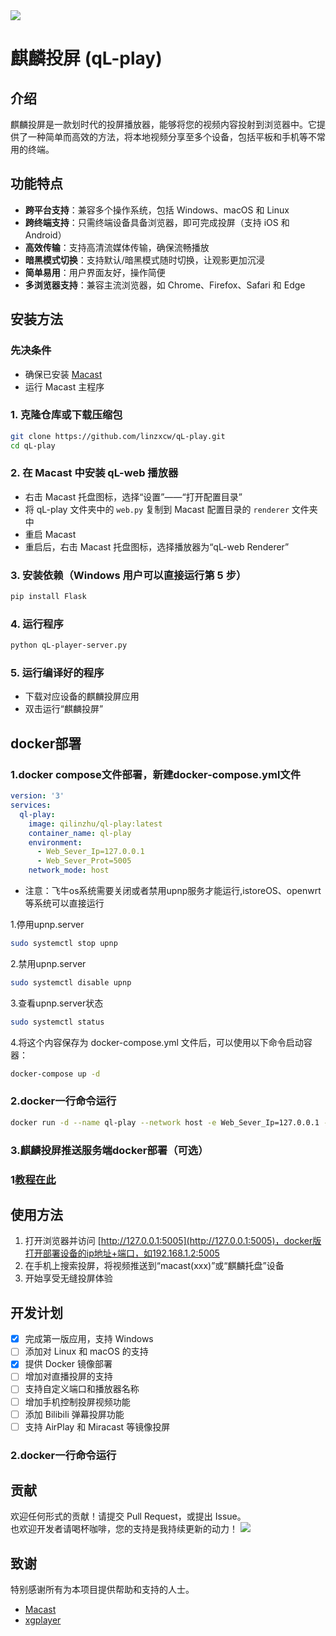 <img src="./qL-play-w1.png" border="0">

# 麒麟投屏 (qL-play)
## 介绍
麒麟投屏是一款划时代的投屏播放器，能够将您的视频内容投射到浏览器中。它提供了一种简单而高效的方法，将本地视频分享至多个设备，包括平板和手机等不常用的终端。

## 功能特点
- **跨平台支持**：兼容多个操作系统，包括 Windows、macOS 和 Linux
- **跨终端支持**：只需终端设备具备浏览器，即可完成投屏（支持 iOS 和 Android）
- **高效传输**：支持高清流媒体传输，确保流畅播放
- **暗黑模式切换**：支持默认/暗黑模式随时切换，让观影更加沉浸
- **简单易用**：用户界面友好，操作简便
- **多浏览器支持**：兼容主流浏览器，如 Chrome、Firefox、Safari 和 Edge

## 安装方法
### 先决条件
- 确保已安装 [Macast](https://github.com/xfangfang/Macast/releases/tag/v0.7)
- 运行 Macast 主程序

### 1. 克隆仓库或下载压缩包
```bash
git clone https://github.com/linzxcw/qL-play.git
cd qL-play
```

### 2. 在 Macast 中安装 qL-web 播放器
- 右击 Macast 托盘图标，选择“设置”——“打开配置目录”
- 将 qL-play 文件夹中的 `web.py` 复制到 Macast 配置目录的 `renderer` 文件夹中
- 重启 Macast
- 重启后，右击 Macast 托盘图标，选择播放器为“qL-web Renderer”

### 3. 安装依赖（Windows 用户可以直接运行第 5 步）
```bash
pip install Flask
```

### 4. 运行程序
```bash
python qL-player-server.py
```

### 5. 运行编译好的程序
- 下载对应设备的麒麟投屏应用
- 双击运行“麒麟投屏”

## docker部署
### 1.docker compose文件部署，新建docker-compose.yml文件
```yaml
version: '3'
services:
  ql-play:
    image: qilinzhu/ql-play:latest
    container_name: ql-play
    environment:
      - Web_Sever_Ip=127.0.0.1
      - Web_Sever_Prot=5005
    network_mode: host
```
- 注意：飞牛os系统需要关闭或者禁用upnp服务才能运行,istoreOS、openwrt等系统可以直接运行

1.停用upnp.server
```bash
sudo systemctl stop upnp
```
2.禁用upnp.server
```bash
sudo systemctl disable upnp
```
3.查看upnp.server状态
```bash
sudo systemctl status
```
4.将这个内容保存为 docker-compose.yml 文件后，可以使用以下命令启动容器：
```bash
docker-compose up -d
```
### 2.docker一行命令运行
```bash
docker run -d --name ql-play --network host -e Web_Sever_Ip=127.0.0.1 -e Web_Sever_Prot=5005 qilinzhu/ql-play:latest
```
### 3.麒麟投屏推送服务端docker部署（可选）
### 1[教程在此](https://github.com/linzxcw/qL-play/blob/main/ql-play_server_docker.md)

## 使用方法
1. 打开浏览器并访问 [http://127.0.0.1:5005](http://127.0.0.1:5005)，docker版打开部署设备的ip地址+端口，如192.168.1.2:5005
2. 在手机上搜索投屏，将视频推送到“macast(xxx)”或“麒麟托盘”设备
3. 开始享受无缝投屏体验

## 开发计划
- [x] 完成第一版应用，支持 Windows
- [ ] 添加对 Linux 和 macOS 的支持
- [x] 提供 Docker 镜像部署
- [ ] 增加对直播投屏的支持
- [ ] 支持自定义端口和播放器名称
- [ ] 增加手机控制投屏视频功能
- [ ] 添加 Bilibili 弹幕投屏功能
- [ ] 支持 AirPlay 和 Miracast 等镜像投屏
### 2.docker一行命令运行

## 贡献
欢迎任何形式的贡献！请提交 Pull Request，或提出 Issue。  
也欢迎开发者请喝杯咖啡，您的支持是我持续更新的动力！
<img src="./2022166.jpg" border="0">
## 致谢
特别感谢所有为本项目提供帮助和支持的人士。  
- [Macast](https://github.com/xfangfang/Macast/releases/tag/v0.7)
- [xgplayer](https://github.com/bytedance/xgplayer)
